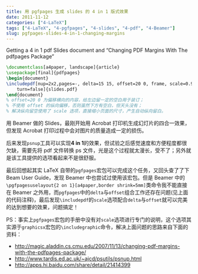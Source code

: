 ```yaml
---
title: 用 pgfpages 生成 slides 的 4 in 1 版式效果
date: 2011-11-12
categories: ["4-LaTeX"]
tags: ["4-LaTeX", "4-pgfpages", "4-slides", "4-pdf", "4-Beamer"]
slug: pgfpages-slides-4-in-1-changing-margins
---
```


Getting a 4 in 1 pdf Slides document and “Changing PDF Margins With The pdfpages Package”

```tex
\documentclass[a4paper, landscape]{article}
\usepackage[final]{pdfpages}
\begin{document}
\includepdf[nup=2x2,pages=-, delta=15 15, offset=20 0, frame, scale=0.92,%
    turn=false]{slides.pdf}
\end{document}
% offset=20 0 为偏移横向的内容，给左边留一定的空白用于装订；
% 不使用 offset 的纵向偏移，否则虽然下方有空白，但天头没有；
% 解决纵向留空使用了 scale 选项，直接缩小页面的尺寸，产生自动纵向留白。
```

用 Beamer 做的 Slides，最刚开始用 Acrobat 打印机生成幻灯片的四合一效果，但发现 Acrobat 打印过程中会对图片的质量造成一定的损伤。

后来发现`psnup`工具可以实现**4 in 1**的效果，但试验之后感觉速度和方便程度都很欠缺，需要先将 pdf 文件转换 ps 文件，光是这个过程就太漫长，受不了；另外就是该工具提供的选项看起来不是很舒服。

最后回想起其实 LaTeX 自带的`pgfpages`宏包可以完成这个任务，又回头查了了下 Beam User Guide，发现 Beamer 中也尝试过使用该宏包。但是 Beamer 中的`\pgfpagesuselayout{2 on 1}[a4paper,border shrink=5mm]`类命令我不能直接在 Beamer 之外用，而`pgfpages`中的`delta`与`offset`组合工作还存在问题(见上面的代码注释)，最后发现`\includepdf`的`scale`选项配合`delta`与`offset`就可以完美的达到想要的效果，问题搞定！

PS：事实上`pgfpages`宏包的手册中没有对`scale`选项进行专门的说明，这个选项其实源于`graphicsx`宏包的`\includegraphic`命令，解决上面问题的思路来自下面的资料：

* <http://magic.aladdin.cs.cmu.edu/2007/11/13/changing-pdf-margins-with-the-pdfpages-package/>
* <http://www.tardis.ed.ac.uk/~ajcd/psutils/psnup.html>
* <http://apps.hi.baidu.com/share/detail/21414399>
